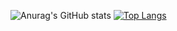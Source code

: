 ![Anurag's GitHub stats](https://github-readme-stats.vercel.app/api?username=stephan-rz&show_icons=true&theme=github_dark)
[![Top Langs](https://github-readme-stats.vercel.app/api/top-langs/?username=stephan-rz&theme=github_dark)](https://github.com/anuraghazra/github-readme-stats)


<!--
**stephan-rz/stephan-rz** is a ✨ _special_ ✨ repository because its `README.md` (this file) appears on your GitHub profile.

Here are some ideas to get you started:

- 🔭 I’m currently working on ...
- 🌱 I’m currently learning ...
- 👯 I’m looking to collaborate on ...
- 🤔 I’m looking for help with ...
- 💬 Ask me about ...
- 📫 How to reach me: ...
- 😄 Pronouns: ...
- ⚡ Fun fact: ...
-->
